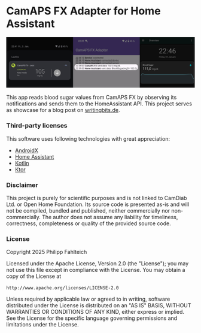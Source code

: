 # CamAPS FX Adapter for Home Assistant

<img src="./images/showcase.jpg" alt="Showcase that illustrates data being read from CamAPS FX and written to Home Assistant">

This app reads blood sugar values from CamAPS FX by observing its notifications and sends them to the HomeAssistant API.
This project serves as showcase for a blog post on
[writingbits.de](https://writingbits.de/2025/01/06/reading-android-notifications-with-custom-views-using-reflection.html).

### Third-party licenses

This software uses following technologies with great appreciation:

* [AndroidX](https://developer.android.com/jetpack/androidx)
* [Home Assistant](https://www.home-assistant.io/integrations/api)
* [Kotlin](https://kotlinlang.org)
* [Ktor](https://ktor.io)

### Disclaimer

This project is purely for scientific purposes and is not linked to CamDiab Ltd. or Open Home Foundation.
Its source code is presented as-is and will not be compiled, bundled and published, neither commercially nor non-commercially.
The author does not assume any liability for timeliness, correctness, completeness or quality of the provided source code.

### License

Copyright 2025 Philipp Fahlteich

Licensed under the Apache License, Version 2.0 (the "License");
you may not use this file except in compliance with the License.
You may obtain a copy of the License at

    http://www.apache.org/licenses/LICENSE-2.0

Unless required by applicable law or agreed to in writing, software
distributed under the License is distributed on an "AS IS" BASIS,
WITHOUT WARRANTIES OR CONDITIONS OF ANY KIND, either express or implied.
See the License for the specific language governing permissions and
limitations under the License.